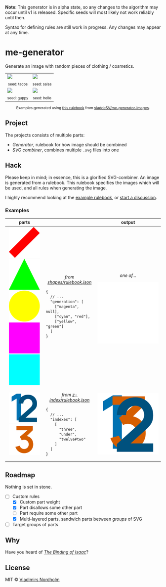 **Note**: This generator is in alpha state, so any changes to the algorithm may occur until v1 is released. Specific seeds will most likely not work reliably until then.

Syntax for defining rules are still work in progress. Any changes may appear at any time.

# me-generator
Generate an image with random pieces of clothing / cosmetics.

<table>
  <tr>
    <td>
      <a href="https://generator.vladde.me/?seed=tacos"><img src="https://generator.vladde.me/?seed=tacos"></a>
      <div align="center"><sub>seed: tacos</sub></div>
    </td>
    <td>
      <a href="https://generator.vladde.me/?seed=salsa"><img src="https://generator.vladde.me/?seed=salsa"></a>
      <div align="center"><sub>seed: salsa</sub></div>
    </td>
  </tr>
  <tr>
    <td>
      <a href="https://generator.vladde.me/?seed=guppy"><img src="https://generator.vladde.me/?seed=guppy"></a>
      <div align="center"><sub>seed: guppy</sub></div>
    </td>
    <td>
      <a href="https://generator.vladde.me/?seed=hello"><img src="https://generator.vladde.me/?seed=hello"></a>
      <div align="center"><sub>seed: hello</sub></div>
    </td>
  </tr>
</table>
<div align="center">
  <sub>

Examples generated using [this rulebook](https://github.com/vladdeSV/me-generator-images/blob/main/rulebook.json) from [vladdeSV/me-generator-images](https://github.com/vladdeSV/me-generator-images).

  </sub>
</div>

## Project
The projects consists of multiple parts:
- *Generator*, rulebook for how image should be combined
- *SVG combiner*, combines multiple `.svg` files into one

## Hack
Please keep in mind; in essence, this is a glorified SVG-combiner. An image is generated from a rulebook. This rulebook specifies the images which will be used, and all rules when generating the image.

I highly recommend looking at the [example rulebook](https://github.com/vladdeSV/me-generator-images/blob/9984c360b9590fecf7120bb100297d3b573190fc/rulebook.json), or [start a discussion](https://github.com/vladdeSV/me-generator/discussions).

### Examples

<table width="100%">
    <thead>
        <tr>
            <th>parts</th>
            <th></th>
            <th>output</th>
        </tr>
    </thead>
    <tbody>
        <tr>
            <td align="center">
                <img width="100" height="100" src="./resource/examples/shapes/red.svg" alt="">
                <img width="100" height="100" src="./resource/examples/shapes/green.svg" alt="">
                <img width="100" height="100" src="./resource/examples/shapes/yellow.svg" alt="">
                <br>
                <img width="100" height="100" src="./resource/examples/shapes/magenta.svg" alt="">
                <img width="100" height="100" src="./resource/examples/shapes/cyan.svg" alt="">
            </td>
            <td>
              <p align="center">
                <i>from <a href="./resource/examples/shapes/rulebook.json">shapes/rulebook.json</a></i>

```jsonc
{
  // ...
  "generation": [
    ["magenta", null],
    ["cyan", "red"],
    ["yellow", "green"]
  ]
}
```

</p>
            </td>
            <td align="center">
                <p>
                    <i>one of…</i>
                </p>
                <img src="./resource/examples/shapes/combined.svg?test=2" alt="">
            </td>
        </tr>
        <tr>
            <td align="center">
                <img width="100" height="100" src="./resource/examples/z-index/twelve.svg" alt="">
                <img width="100" height="100" src="./resource/examples/z-index/three.svg" alt="">
            </td>
            <td>
              <p align="center">
                <i>from <a href="./resource/examples/z-index/rulebook.json">z-index/rulebook.json</a></i>

```jsonc
{
  // ...
  "indexes": [
    [
      "three",
      "under",
      "twelve#two"
    ]
  ]
}
```

</p>
            </td>
            <td align="center">
                <img height="200" src="./resource/examples/z-index/output.svg" alt="">
            </td>
        </tr>
    </tbody>
</table>

## Roadmap
Nothing is set in stone.
- [ ] Custom rules
   - [x] Custom part weight
   - [x] Part disallows some other part
   - [ ] Part require some other part
   - [x] Multi-layered parts, sandwich parts between *groups* of SVG
 - [ ] Target groups of parts

## Why
Have you heard of [*The Binding of Isaac*](https://store.steampowered.com/app/250900/The_Binding_of_Isaac_Rebirth/)?

## License
MIT © [Vladimirs Nordholm](https://github.com/vladdeSV)
